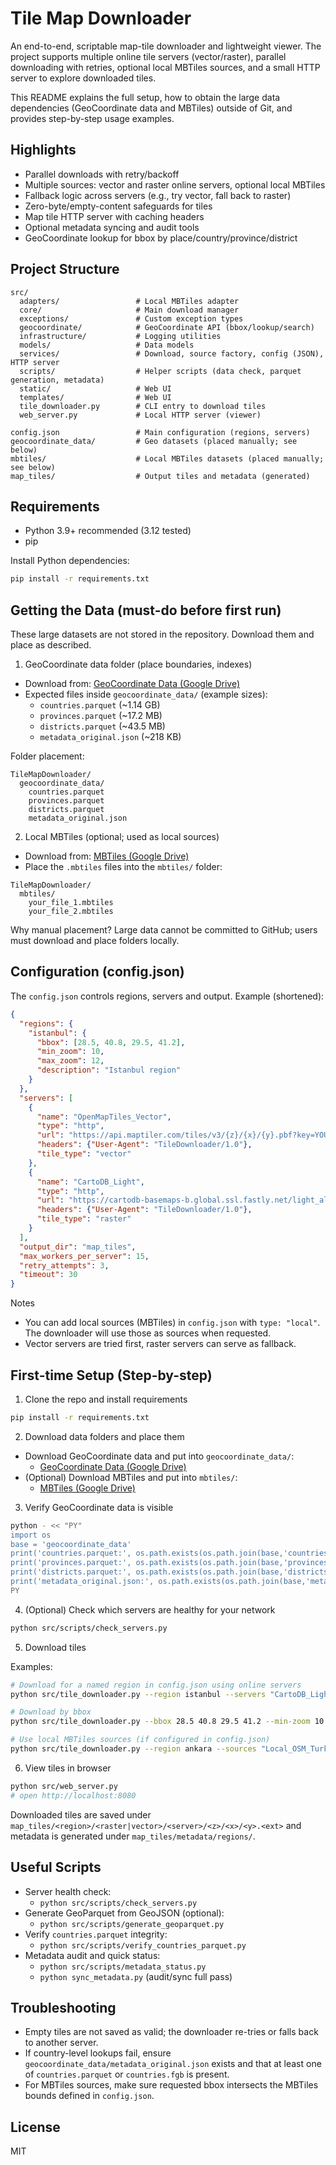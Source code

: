 # Tile Map Downloader

An end-to-end, scriptable map-tile downloader and lightweight viewer. The project supports multiple online tile servers (vector/raster), parallel downloading with retries, optional local MBTiles sources, and a small HTTP server to explore downloaded tiles.

This README explains the full setup, how to obtain the large data dependencies (GeoCoordinate data and MBTiles) outside of Git, and provides step-by-step usage examples.

## Highlights

- Parallel downloads with retry/backoff
- Multiple sources: vector and raster online servers, optional local MBTiles
- Fallback logic across servers (e.g., try vector, fall back to raster)
- Zero-byte/empty-content safeguards for tiles
- Map tile HTTP server with caching headers
- Optional metadata syncing and audit tools
- GeoCoordinate lookup for bbox by place/country/province/district

## Project Structure

```
src/
  adapters/                 # Local MBTiles adapter
  core/                     # Main download manager
  exceptions/               # Custom exception types
  geocoordinate/            # GeoCoordinate API (bbox/lookup/search)
  infrastructure/           # Logging utilities
  models/                   # Data models
  services/                 # Download, source factory, config (JSON), HTTP server
  scripts/                  # Helper scripts (data check, parquet generation, metadata)
  static/                   # Web UI
  templates/                # Web UI
  tile_downloader.py        # CLI entry to download tiles
  web_server.py             # Local HTTP server (viewer)

config.json                 # Main configuration (regions, servers)
geocoordinate_data/         # Geo datasets (placed manually; see below)
mbtiles/                    # Local MBTiles datasets (placed manually; see below)
map_tiles/                  # Output tiles and metadata (generated)
```

## Requirements

- Python 3.9+ recommended (3.12 tested)
- pip

Install Python dependencies:

```bash
pip install -r requirements.txt
```

## Getting the Data (must-do before first run)

These large datasets are not stored in the repository. Download them and place as described.

1) GeoCoordinate data folder (place boundaries, indexes)

- Download from: [GeoCoordinate Data (Google Drive)](https://drive.google.com/drive/folders/1OgrhqSFaPmRj3H0P65lSTnonToGSjEMP?usp=sharing)
- Expected files inside `geocoordinate_data/` (example sizes):
  - `countries.parquet` (~1.14 GB)
  - `provinces.parquet` (~17.2 MB)
  - `districts.parquet` (~43.5 MB)
  - `metadata_original.json` (~218 KB)

Folder placement:

```
TileMapDownloader/
  geocoordinate_data/
    countries.parquet
    provinces.parquet
    districts.parquet
    metadata_original.json
```

2) Local MBTiles (optional; used as local sources)

- Download from: [MBTiles (Google Drive)](https://drive.google.com/drive/folders/1vfLiHNs9gZB0z-aojFhfn_4Gxegh5gqm?usp=sharing)
- Place the `.mbtiles` files into the `mbtiles/` folder:

```
TileMapDownloader/
  mbtiles/
    your_file_1.mbtiles
    your_file_2.mbtiles
```

Why manual placement? Large data cannot be committed to GitHub; users must download and place folders locally.

## Configuration (config.json)

The `config.json` controls regions, servers and output. Example (shortened):

```json
{
  "regions": {
    "istanbul": {
      "bbox": [28.5, 40.8, 29.5, 41.2],
      "min_zoom": 10,
      "max_zoom": 12,
      "description": "Istanbul region"
    }
  },
  "servers": [
    {
      "name": "OpenMapTiles_Vector",
      "type": "http",
      "url": "https://api.maptiler.com/tiles/v3/{z}/{x}/{y}.pbf?key=YOUR_KEY",
      "headers": {"User-Agent": "TileDownloader/1.0"},
      "tile_type": "vector"
    },
    {
      "name": "CartoDB_Light",
      "type": "http",
      "url": "https://cartodb-basemaps-b.global.ssl.fastly.net/light_all/{z}/{x}/{y}.png",
      "headers": {"User-Agent": "TileDownloader/1.0"},
      "tile_type": "raster"
    }
  ],
  "output_dir": "map_tiles",
  "max_workers_per_server": 15,
  "retry_attempts": 3,
  "timeout": 30
}
```

Notes
- You can add local sources (MBTiles) in `config.json` with `type: "local"`. The downloader will use those as sources when requested.
- Vector servers are tried first, raster servers can serve as fallback.

## First-time Setup (Step-by-step)

1) Clone the repo and install requirements

```bash
pip install -r requirements.txt
```

2) Download data folders and place them

- Download GeoCoordinate data and put into `geocoordinate_data/`:
  - [GeoCoordinate Data (Google Drive)](https://drive.google.com/drive/folders/1OgrhqSFaPmRj3H0P65lSTnonToGSjEMP?usp=sharing)
- (Optional) Download MBTiles and put into `mbtiles/`:
  - [MBTiles (Google Drive)]([https://drive.google.com/drive/folders/1vfLiHNs9gZB0z-aojFhfn_4Gxegh5gqm?usp=drive_link](https://drive.google.com/drive/folders/1vfLiHNs9gZB0z-aojFhfn_4Gxegh5gqm?usp=sharing))

3) Verify GeoCoordinate data is visible

```bash
python - << "PY"
import os
base = 'geocoordinate_data'
print('countries.parquet:', os.path.exists(os.path.join(base,'countries.parquet')))
print('provinces.parquet:', os.path.exists(os.path.join(base,'provinces.parquet')))
print('districts.parquet:', os.path.exists(os.path.join(base,'districts.parquet')))
print('metadata_original.json:', os.path.exists(os.path.join(base,'metadata_original.json')))
PY
```

4) (Optional) Check which servers are healthy for your network

```bash
python src/scripts/check_servers.py
```

5) Download tiles

Examples:

```bash
# Download for a named region in config.json using online servers
python src/tile_downloader.py --region istanbul --servers "CartoDB_Light,OpenMapTiles_Vector"

# Download by bbox
python src/tile_downloader.py --bbox 28.5 40.8 29.5 41.2 --min-zoom 10 --max-zoom 12 --servers "CartoDB_Light"

# Use local MBTiles sources (if configured in config.json)
python src/tile_downloader.py --region ankara --sources "Local_OSM_Turkey"
```

6) View tiles in browser

```bash
python src/web_server.py
# open http://localhost:8080
```

Downloaded tiles are saved under `map_tiles/<region>/<raster|vector>/<server>/<z>/<x>/<y>.<ext>` and metadata is generated under `map_tiles/metadata/regions/`.

## Useful Scripts

- Server health check:
  - `python src/scripts/check_servers.py`
- Generate GeoParquet from GeoJSON (optional):
  - `python src/scripts/generate_geoparquet.py`
- Verify `countries.parquet` integrity:
  - `python src/scripts/verify_countries_parquet.py`
- Metadata audit and quick status:
  - `python src/scripts/metadata_status.py`
  - `python sync_metadata.py` (audit/sync full pass)

## Troubleshooting

- Empty tiles are not saved as valid; the downloader re-tries or falls back to another server.
- If country-level lookups fail, ensure `geocoordinate_data/metadata_original.json` exists and that at least one of `countries.parquet` or `countries.fgb` is present.
- For MBTiles sources, make sure requested bbox intersects the MBTiles bounds defined in `config.json`.

## License

MIT
